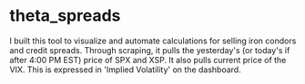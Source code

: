 # theta_spreads

 I built this tool to visualize and automate calculations for selling iron condors and credit spreads. Through scraping, it pulls the yesterday's (or today's if after 4:00 PM EST) price of SPX and XSP. It also pulls current price of the VIX. This is expressed in 'Implied Volatility' on the dashboard.
